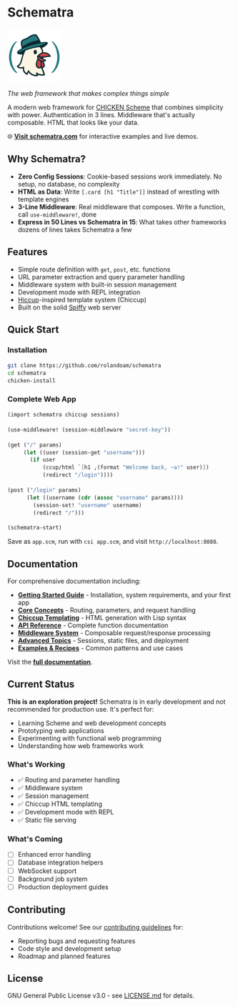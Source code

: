 # Schematra

<img src="public/logo-sm.png" alt="Schematra Logo"/>

*The web framework that makes complex things simple*

A modern web framework for [CHICKEN Scheme](https://call-cc.org/) that combines simplicity with power. Authentication in 3 lines. Middleware that's actually composable. HTML that looks like your data.

🌐 **[Visit schematra.com](https://schematra.com)** for interactive examples and live demos.

## Why Schematra?

- **Zero Config Sessions**: Cookie-based sessions work immediately. No setup, no database, no complexity
- **HTML as Data**: Write `[.card [h1 "Title"]]` instead of wrestling with template engines
- **3-Line Middleware**: Real middleware that composes. Write a function, call `use-middleware!`, done
- **Express in 50 Lines vs Schematra in 15**: What takes other frameworks dozens of lines takes Schematra a few

## Features

- Simple route definition with `get`, `post`, etc. functions
- URL parameter extraction and query parameter handling
- Middleware system with built-in session management
- Development mode with REPL integration
- [Hiccup](https://github.com/weavejester/hiccup)-inspired template system (Chiccup)
- Built on the solid [Spiffy](http://wiki.call-cc.org/eggref/5/spiffy) web server

## Quick Start

### Installation

```bash
git clone https://github.com/rolandoam/schematra
cd schematra
chicken-install
```

### Complete Web App

```scheme
(import schematra chiccup sessions)

(use-middleware! (session-middleware "secret-key"))

(get ("/" params)
     (let ((user (session-get "username")))
       (if user
           (ccup/html `[h1 ,(format "Welcome back, ~a!" user)])
           (redirect "/login"))))

(post ("/login" params)
      (let ((username (cdr (assoc "username" params))))
        (session-set! "username" username)
        (redirect "/")))

(schematra-start)
```

Save as `app.scm`, run with `csi app.scm`, and visit `http://localhost:8080`.

## Documentation

For comprehensive documentation including:

- **[Getting Started Guide](docs/docs.md#getting-started)** - Installation, system requirements, and your first app
- **[Core Concepts](docs/docs.md#core-concepts)** - Routing, parameters, and request handling
- **[Chiccup Templating](docs/docs.md#chiccup-templating)** - HTML generation with Lisp syntax
- **[API Reference](docs/docs.md#api-reference)** - Complete function documentation
- **[Middleware System](docs/docs.md#middleware-system)** - Composable request/response processing
- **[Advanced Topics](docs/docs.md#advanced-topics)** - Sessions, static files, and deployment
- **[Examples & Recipes](docs/docs.md#examples--recipes)** - Common patterns and use cases

Visit the **[full documentation](docs/docs.md)**.

## Current Status

**This is an exploration project!** Schematra is in early development and not recommended for production use. It's perfect for:

- Learning Scheme and web development concepts
- Prototyping web applications
- Experimenting with functional web programming
- Understanding how web frameworks work

### What's Working
- ✅ Routing and parameter handling
- ✅ Middleware system
- ✅ Session management
- ✅ Chiccup HTML templating
- ✅ Development mode with REPL
- ✅ Static file serving

### What's Coming
- [ ] Enhanced error handling
- [ ] Database integration helpers
- [ ] WebSocket support
- [ ] Background job system
- [ ] Production deployment guides

## Contributing

Contributions welcome! See our [contributing guidelines](docs/docs.md#contributing) for:

- Reporting bugs and requesting features
- Code style and development setup
- Roadmap and planned features

## License

GNU General Public License v3.0 - see [LICENSE.md](LICENSE.md) for details.
